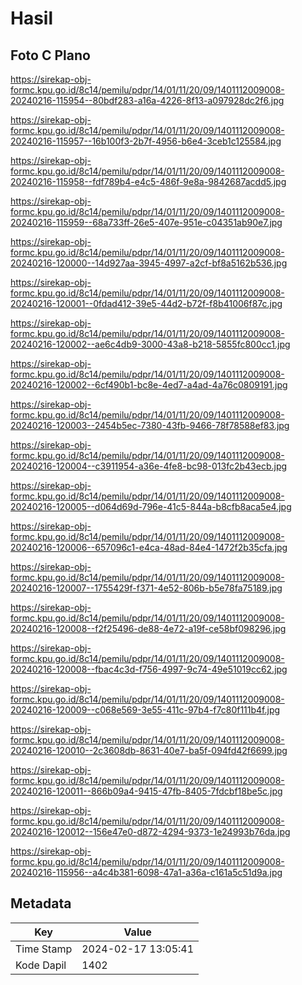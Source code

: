 # Hasil

## Foto C Plano

https://sirekap-obj-formc.kpu.go.id/8c14/pemilu/pdpr/14/01/11/20/09/1401112009008-20240216-115954--80bdf283-a16a-4226-8f13-a097928dc2f6.jpg

https://sirekap-obj-formc.kpu.go.id/8c14/pemilu/pdpr/14/01/11/20/09/1401112009008-20240216-115957--16b100f3-2b7f-4956-b6e4-3ceb1c125584.jpg

https://sirekap-obj-formc.kpu.go.id/8c14/pemilu/pdpr/14/01/11/20/09/1401112009008-20240216-115958--fdf789b4-e4c5-486f-9e8a-9842687acdd5.jpg

https://sirekap-obj-formc.kpu.go.id/8c14/pemilu/pdpr/14/01/11/20/09/1401112009008-20240216-115959--68a733ff-26e5-407e-951e-c04351ab90e7.jpg

https://sirekap-obj-formc.kpu.go.id/8c14/pemilu/pdpr/14/01/11/20/09/1401112009008-20240216-120000--14d927aa-3945-4997-a2cf-bf8a5162b536.jpg

https://sirekap-obj-formc.kpu.go.id/8c14/pemilu/pdpr/14/01/11/20/09/1401112009008-20240216-120001--0fdad412-39e5-44d2-b72f-f8b41006f87c.jpg

https://sirekap-obj-formc.kpu.go.id/8c14/pemilu/pdpr/14/01/11/20/09/1401112009008-20240216-120002--ae6c4db9-3000-43a8-b218-5855fc800cc1.jpg

https://sirekap-obj-formc.kpu.go.id/8c14/pemilu/pdpr/14/01/11/20/09/1401112009008-20240216-120002--6cf490b1-bc8e-4ed7-a4ad-4a76c0809191.jpg

https://sirekap-obj-formc.kpu.go.id/8c14/pemilu/pdpr/14/01/11/20/09/1401112009008-20240216-120003--2454b5ec-7380-43fb-9466-78f78588ef83.jpg

https://sirekap-obj-formc.kpu.go.id/8c14/pemilu/pdpr/14/01/11/20/09/1401112009008-20240216-120004--c3911954-a36e-4fe8-bc98-013fc2b43ecb.jpg

https://sirekap-obj-formc.kpu.go.id/8c14/pemilu/pdpr/14/01/11/20/09/1401112009008-20240216-120005--d064d69d-796e-41c5-844a-b8cfb8aca5e4.jpg

https://sirekap-obj-formc.kpu.go.id/8c14/pemilu/pdpr/14/01/11/20/09/1401112009008-20240216-120006--657096c1-e4ca-48ad-84e4-1472f2b35cfa.jpg

https://sirekap-obj-formc.kpu.go.id/8c14/pemilu/pdpr/14/01/11/20/09/1401112009008-20240216-120007--1755429f-f371-4e52-806b-b5e78fa75189.jpg

https://sirekap-obj-formc.kpu.go.id/8c14/pemilu/pdpr/14/01/11/20/09/1401112009008-20240216-120008--f2f25496-de88-4e72-a19f-ce58bf098296.jpg

https://sirekap-obj-formc.kpu.go.id/8c14/pemilu/pdpr/14/01/11/20/09/1401112009008-20240216-120008--fbac4c3d-f756-4997-9c74-49e51019cc62.jpg

https://sirekap-obj-formc.kpu.go.id/8c14/pemilu/pdpr/14/01/11/20/09/1401112009008-20240216-120009--c068e569-3e55-411c-97b4-f7c80f111b4f.jpg

https://sirekap-obj-formc.kpu.go.id/8c14/pemilu/pdpr/14/01/11/20/09/1401112009008-20240216-120010--2c3608db-8631-40e7-ba5f-094fd42f6699.jpg

https://sirekap-obj-formc.kpu.go.id/8c14/pemilu/pdpr/14/01/11/20/09/1401112009008-20240216-120011--866b09a4-9415-47fb-8405-7fdcbf18be5c.jpg

https://sirekap-obj-formc.kpu.go.id/8c14/pemilu/pdpr/14/01/11/20/09/1401112009008-20240216-120012--156e47e0-d872-4294-9373-1e24993b76da.jpg

https://sirekap-obj-formc.kpu.go.id/8c14/pemilu/pdpr/14/01/11/20/09/1401112009008-20240216-115956--a4c4b381-6098-47a1-a36a-c161a5c51d9a.jpg


## Metadata

| Key        | Value               |
| ---------- | ------------------- |
| Time Stamp | 2024-02-17 13:05:41 |
| Kode Dapil | 1402                |



